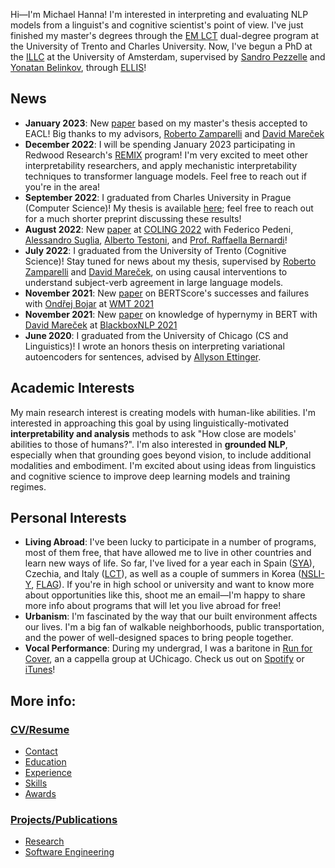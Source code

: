 Hi—I'm Michael Hanna! I'm interested in interpreting and evaluating NLP models from a linguist's and cognitive scientist's point of view. I've just finished my master's degrees through the <a href="https://lct-master.org/">EM LCT</a> dual-degree program at the University of Trento and Charles University. Now, I've begun a PhD at the <a href="https://www.illc.uva.nl/">ILLC</a> at the University of Amsterdam, supervised by <a href="https://sandropezzelle.github.io/">Sandro Pezzelle</a> and <a href="https://www.cs.technion.ac.il/~belinkov/">Yonatan Belinkov</a>, through <a href="https://ellis.eu/projects/interpreting-nlp-models-through-the-lens-of-cognition-and-linguistics">ELLIS</a>!

## News
- **January 2023**: New [paper](https://drive.google.com/file/d/1iYLM8wIj2ba6eq1je-So7ZsGWd4sAznv/view?usp=share_link) based on my master's thesis accepted to EACL! Big thanks to my advisors, [Roberto Zamparelli](https://webapps.unitn.it/du/en/Persona/PER0001015/Curriculum) and [David Mareček](https://ufal.mff.cuni.cz/david-marecek)
- **December 2022**: I will be spending January 2023 participating in Redwood Research's [REMIX](https://www.redwoodresearch.org/remix) program! I'm very excited to meet other interpretability researchers, and apply mechanistic interpretability techniques to transformer language models. Feel free to reach out if you're in the area!
- **September 2022**: I graduated from Charles University in Prague (Computer Science)! My thesis is available [here](https://hannamw.github.io/papers/thesis_michael_hanna.pdf); feel free to reach out for a much shorter preprint discussing these results!
- **August 2022**: New <a href="https://aclanthology.org/2022.coling-1.495/">paper</a> at <a href="https://coling2022.org/">COLING 2022</a> with Federico Pedeni, <a href="https://alesuglia.github.io/">Alessandro Suglia</a>, <a href="https://albertotestoni.github.io/">Alberto Testoni</a>, and <a href='http://disi.unitn.it/~bernardi/'>Prof. Raffaella Bernardi</a>! 
- **July 2022**: I graduated from the University of Trento (Cognitive Science)! Stay tuned for news about my thesis, supervised by [Roberto Zamparelli](https://webapps.unitn.it/du/en/Persona/PER0001015/Curriculum) and [David Mareček](https://ufal.mff.cuni.cz/david-marecek), on using causal interventions to understand subject-verb agreement in large language models.
- **November 2021**: New <a href='https://www.statmt.org/wmt21/pdf/2021.wmt-1.59.pdf'>paper</a> on BERTScore's successes and failures with <a href='https://ufal.mff.cuni.cz/ondrej-bojar'>Ondřej Bojar</a> at <a href="https://www.statmt.org/wmt21/">WMT 2021</a>
- **November 2021**: New <a href='https://aclanthology.org/2021.blackboxnlp-1.20/'>paper</a> on knowledge of hypernymy in BERT with <a href='https://ufal.mff.cuni.cz/david-marecek'>David Mareček</a> at <a href="https://blackboxnlp.github.io/2021/">BlackboxNLP 2021</a>
- **June 2020**: I graduated from the University of Chicago (CS and Linguistics)! I wrote an honors thesis on interpreting variational autoencoders for sentences, advised by <a href='https://aetting.github.io/'>Allyson Ettinger</a>.

## Academic Interests
My main research interest is creating models with human-like abilities. I'm interested in approaching this goal by using linguistically-motivated **interpretability and analysis** methods to ask "How close are models' abilities to those of humans?". I'm also interested in **grounded NLP**, especially when that grounding goes beyond vision, to include additional modalities and embodiment. I'm excited about using ideas from linguistics and cognitive science to improve deep learning models and training regimes.

## Personal Interests
- **Living Abroad**: I've been lucky to participate in a number of programs, most of them free, that have allowed me to live in other countries and learn new ways of life. So far, I've lived for a year each in Spain (<a href='https://www.sya.org/'>SYA</a>), Czechia, and Italy (<a href='https://lct-master.org/'>LCT</a>), as well as a couple of summers in Korea (<a href='https://www.nsliforyouth.org/'>NSLI-Y</a>, <a href='https://study-abroad.uchicago.edu/summer-grant/foreign-language-acquisition-grant-flag'>FLAG</a>). If you're in high school or university and want to know more about opportunities like this, shoot me an email—I'm happy to share more info about programs that will let you live abroad for free!
- **Urbanism**: I'm fascinated by the way that our built environment affects our lives. I'm a big fan of walkable neighborhoods, public transportation, and the power of well-designed spaces to bring people together.
- **Vocal Performance**: During my undergrad, I was a baritone in <a href='http://runforcover.uchicago.edu/'>Run for Cover</a>, an a cappella group at UChicago. Check us out on <a href="https://play.spotify.com/artist/1WN22dBwn6fM3biZufox5W">Spotify</a> or <a href="https://itunes.apple.com/us/artist/run-for-cover/id848631625">iTunes</a>!

## More info:
### <a href='https://hannamw.github.io/resume/'>CV/Resume</a>
- <a href='https://hannamw.github.io/resume/'>Contact</a>
- <a href='https://hannamw.github.io/resume/#education'>Education</a>
- <a href='https://hannamw.github.io/resume/#experience'>Experience</a>
- <a href='https://hannamw.github.io/resume/#languages'>Skills</a>
- <a href='https://hannamw.github.io/resume/#honors'>Awards</a>

### <a href='https://hannamw.github.io/projects/#'>Projects/Publications</a>
- <a href='https://hannamw.github.io/projects/#'>Research</a>
- <a href='https://hannamw.github.io/projects/#software-engineering-projects'>Software Engineering</a>
